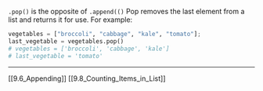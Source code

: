 `.pop()` is the opposite of `.append(()` 
Pop removes the last element from a list and returns it for use.
For example:

``` python
vegetables = ["broccoli", "cabbage", "kale", "tomato"];
last_vegetable = vegetables.pop()
# vegetables = ['broccoli', 'cabbage', 'kale']
# last_vegetable = 'tomato'
```

---
[[9.6_Appending]]
[[9.8_Counting_Items_in_List]]